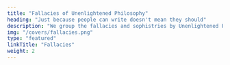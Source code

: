 ```yaml
---
title: "Fallacies of Unenlightened Philosophy"
heading: "Just because people can write doesn't mean they should"
description: "We group the fallacies and sophistries by Unenlightened Philosophers"
img: "/covers/fallacies.png"
type: "featured"
linkTitle: "Fallacies"
weight: 2
---
```


